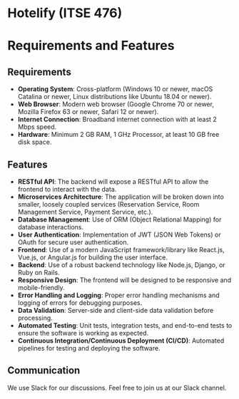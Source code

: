 # Hotelify (ITSE 476)


# Requirements and Features

## Requirements

- **Operating System**: Cross-platform (Windows 10 or newer, macOS Catalina or newer, Linux distributions like Ubuntu 18.04 or newer).
- **Web Browser**: Modern web browser (Google Chrome 70 or newer, Mozilla Firefox 63 or newer, Safari 12 or newer).
- **Internet Connection**: Broadband internet connection with at least 2 Mbps speed.
- **Hardware**: Minimum 2 GB RAM, 1 GHz Processor, at least 10 GB free disk space.

## Features

- **RESTful API**: The backend will expose a RESTful API to allow the frontend to interact with the data.
- **Microservices Architecture**: The application will be broken down into smaller, loosely coupled services (Reservation Service, Room Management Service, Payment Service, etc.).
- **Database Management**: Use of ORM (Object Relational Mapping) for database interactions.
- **User Authentication**: Implementation of JWT (JSON Web Tokens) or OAuth for secure user authentication.
- **Frontend**: Use of a modern JavaScript framework/library like React.js, Vue.js, or Angular.js for building the user interface.
- **Backend**: Use of a robust backend technology like Node.js, Django, or Ruby on Rails.
- **Responsive Design**: The frontend will be designed to be responsive and mobile-friendly.
- **Error Handling and Logging**: Proper error handling mechanisms and logging of errors for debugging purposes.
- **Data Validation**: Server-side and client-side data validation before processing.
- **Automated Testing**: Unit tests, integration tests, and end-to-end tests to ensure the software is working as expected.
- **Continuous Integration/Continuous Deployment (CI/CD)**: Automated pipelines for testing and deploying the software.


## Communication

We use Slack for our discussions. Feel free to join us at our Slack channel.
